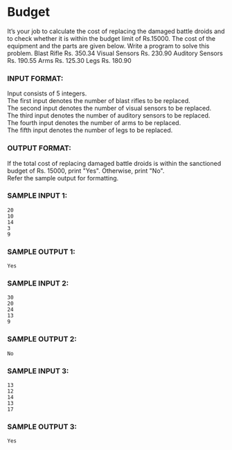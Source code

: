 # Budget

It’s your job to calculate the cost of replacing the damaged battle droids and to check whether it is within the budget limit of Rs.15000. The cost of the equipment and the parts are given below. Write a program to solve this problem. Blast Rifle Rs. 350.34 Visual Sensors Rs. 230.90 Auditory Sensors Rs. 190.55 Arms Rs. 125.30 Legs Rs. 180.90

### INPUT FORMAT:

Input consists of 5 integers. <br>
The first input denotes the number of blast rifles to be replaced. <br>
The second input denotes the number of visual sensors to be replaced. <br>
The third input denotes the number of auditory sensors to be replaced. <br>
The fourth input denotes the number of arms to be replaced. <br>
The fifth input denotes the number of legs to be replaced.

### OUTPUT FORMAT:

If the total cost of replacing damaged battle droids is within the sanctioned budget of Rs. 15000, print "Yes". Otherwise, print "No". <br>
Refer the sample output for formatting.

### SAMPLE INPUT 1:

```
20
10
14
3
9
```

### SAMPLE OUTPUT 1:

```
Yes
```

### SAMPLE INPUT 2:

```
30
20
24
13
9
```

### SAMPLE OUTPUT 2:

```
No
```

### SAMPLE INPUT 3:

```
13
12
14
13
17
```

### SAMPLE OUTPUT 3:

```
Yes
```
